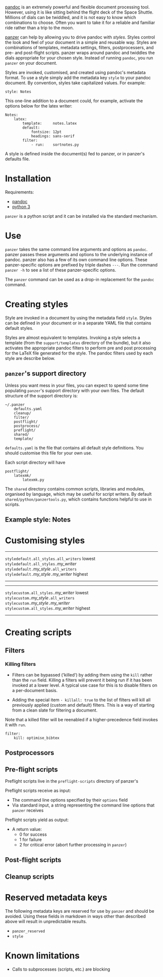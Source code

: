 [pandoc] is an extremely powerful and flexible document processing tool. 
    However, using it is like sitting behind the flight deck of the Space Shuttle. 
    Millions of dials can be twiddled, and it is not easy to know which combinations to choose. 
    Often you want to take it for a reliable and familiar ride rather than a trip to the moon. 

[panzer] can help by allowing you to drive pandoc with *styles*. 
    Styles control the look and feel of your document in a simple and reusable way. 
    Styles are combinations of templates, metadata settings, filters, postprocessers, and pre- and post-flight scripts. 
    panzer wraps around pandoc and twiddles the dials appropriate for your chosen style. 
    Instead of running `pandoc`, you run `panzer` on your document.

Styles are invoked, customised, and created using pandoc's metadata format.
    To use a style simply add the metadata key `style` to your pandoc document. 
    By convention, styles take capitalized values. 
    For example:

``` {.yaml}
style: Notes
```

This one-line addition to a document could, for example, activate the options below for the latex writer:

``` {.yaml}
Notes:
    latex:
        template:     notes.latex
        default:
            fontsize: 12pt
            headings: sans-serif
        filter:       
            - run:    sortnotes.py
```

A style is defined inside the document(s) fed to panzer, or in panzer's defaults file.

<!--Like pandoc, panzer expects all input to be encoded in utf-8, and yields-->
<!--all output in utf-8. This also to all interactions between panzer and-->
<!--processes that it spawns (scripts, etc.).-->


# Installation

Requirements:

* [pandoc]
* [python 3]

`panzer` is a python script and it can be installed via the standard mechanism.



# Use

`panzer` takes the same command line arguments and options as `pandoc`.
    panzer passes these arguments and options to the underlying instance of pandoc.
    panzer also has a few of its own command line options.
    These panzer-specific options are prefixed by triple dashes `---`.
    Run the command `panzer -h` to see a list of these panzer-specific options.

The `panzer` command can be used as a drop-in replacement for the `pandoc` command.



# Creating styles

Style are invoked in a document by using the metadata field `style`.
Styles can be defined in your document or in a separate YAML file that
contains default styles.

Styles are almost equivalent to templates. Invoking a style selects a
template (from the `support/templates` directory of the bundle), but it
also activates the appropriate pandoc filters to perform pre and post
processing for the LaTeX file generated for the style. The pandoc
filters used by each style are describe below. 

## `panzer`'s support directory

Unless you want mess in your files, you can expect to spend some time populating `panzer`'s support directory with your own files.
The default structure of the support directory is:

```
~/.panzer
    defaults.yaml
    cleanup/
    filter/
    postflight/
    postprocess/
    preflight/
    shared/
    template/
```

`defaults.yaml` is the file that contains all default style definitions.
    You should customise this file for your own use.

Each script directory will have 

```
postflight/
    latexmk/
        latexmk.py
```

The `shared` directory contains common scripts, libraries and modules, organised by language, which may be useful for script writers.
    By default `shared/python/panzertools.py`, which contains functions helpful to use in scripts.


## Example style: Notes


# Customising styles

--------------------------------------    --------      
`styledefault.all_styles.all_writers`     lowest                                
`styledefault.all_styles.`*my_writer*                                       
`styledefault.`*my_style*`.all_writers`                                     
`styledefault.`*my_style*`.`*my_writer*   highest                                
--------------------------------------    --------

--------------------------------------    --------   
`stylecustom.all_styles.`*my_writer*      lowest   
`stylecustom.`*my_style*`.all_writers`             
`stylecustom.`*my_style*`.`*my_writer*             
`stylecustom.all_styles.`*my_writer*      highest  
--------------------------------------    --------

# Creating scripts


## Filters

### Killing filters

* Filters can be bypassed ('killed') by adding them using the `kill` rather than the `run` field. Killing a filters will prevent it being run if it has been invoked at a lower level. A typical use case for this is to disable filters on a per-document basis.

* Adding the special item `- killall: true` to the list of filters will kill all previously applied (custom and default) filters. This is a way of starting from a clean slate for filtering a document.

Note that a killed filter will be reenabled if a higher-precedence field invokes it with `run`. 

``` {.yaml}
filter:   
    kill: optimise_bibtex
```


## Postprocessors

## Pre-flight scripts

Preflight scripts live in the `preflight-scripts` directory of panzer's 

Preflight scripts receive as input:

* The command line options specified by their `options` field
* Via standard input, a string representing the command line options that `panzer` receives

Preflight scripts yield as output:

* A return value: 
    * 0 for success
    * 1 for failure
    * 2 for critical error (abort further processing in `panzer`)

## Post-flight scripts

## Cleanup scripts


# Reserved metadata keys

The following metadata keys are reserved for use by `panzer` and should be avoided. 
    Using these fields in markdown in ways other than described above will result in unpredictable results.

* `panzer_reserved`
* `style`

# Known limitations

* Calls to subprocesses (scripts, etc.) are blocking


[pandoc]: http://johnmacfarlane.net/pandoc/index.html
[panzer]: https://github.com/msprev
[python 3]: https://www.python.org/download/releases/3.0

